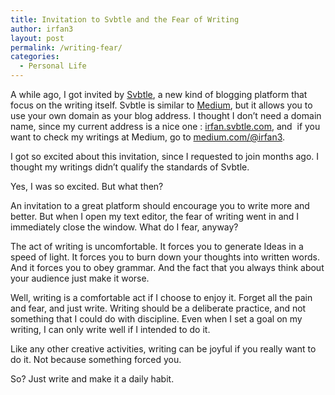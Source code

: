 ```yaml
---
title: Invitation to Svbtle and the Fear of Writing
author: irfan3
layout: post
permalink: /writing-fear/
categories:
  - Personal Life
---
```

A while ago, I got invited by [Svbtle][1], a new kind of blogging platform that focus on the writing itself. Svbtle is similar to [Medium][2], but it allows you to use your own domain as your blog address. I thought I don&#8217;t need a domain name, since my current address is a nice one : [irfan.svbtle.com][3], and  if you want to check my writings at Medium, go to [medium.com/@irfan3][4].

I got so excited about this invitation, since I requested to join months ago. I thought my writings didn&#8217;t qualify the standards of Svbtle.

Yes, I was so excited. But what then?

An invitation to a great platform should encourage you to write more and better. But when I open my text editor, the fear of writing went in and I immediately close the window. What do I fear, anyway?

The act of writing is uncomfortable. It forces you to generate Ideas in a speed of light. It forces you to burn down your thoughts into written words. And it forces you to obey grammar. And the fact that you always think about your audience just make it worse.

Well, writing is a comfortable act if I choose to enjoy it. Forget all the pain and fear, and just write. Writing should be a deliberate practice, and not something that I could do with discipline. Even when I set a goal on my writing, I can only write well if I intended to do it.

Like any other creative activities, writing can be joyful if you really want to do it. Not because something forced you.

So? Just write and make it a daily habit.

 [1]: http://svbtle.com "Svbtle"
 [2]: medium.com "Medium"
 [3]: http://irfan.svbtle.com "My Svbtle Address"
 [4]: https://medium.com/@irfan3 "My Medium Address"